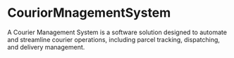 # CouriorMnagementSystem
A  Courier Management System is a software solution designed to automate and streamline courier operations, including parcel tracking, dispatching, and delivery management. 
